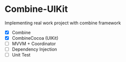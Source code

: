 # Combine-UIKit
Implementing real work project with combine framework 

- [x] Combine
- [x] CombineCocoa (UIKit)
- [ ] MVVM + Coordinator
- [ ] Dependency Injection
- [ ] Unit Test
